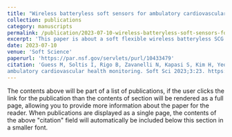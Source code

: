 ```yaml
---
title: "Wireless batteryless soft sensors for ambulatory cardiovascular health monitoring"
collection: publications
category: manuscripts
permalink: /publication/2023-07-10-wireless-batteryless-soft-sensors-for-ambulatory-cardiovascular-health-monitoring
excerpt: 'This paper is about a soft flexible wireless batteryless SCG sensor I helped fabricate and develop.'
date: 2023-07-10
venue: 'Soft Science'
paperurl: 'https://par.nsf.gov/servlets/purl/10433479'
citation: 'Guess M, Soltis I, Rigo B, Zavanelli N, Kapasi S, Kim H, Yeo WH. Wireless batteryless soft sensors for
ambulatory cardiovascular health monitoring. Soft Sci 2023;3:23. https://dx.doi.org/10.20517/ss.2023.17'
---
```


The contents above will be part of a list of publications, if the user clicks the link for the publication than the contents of section will be rendered as a full page, allowing you to provide more information about the paper for the reader. When publications are displayed as a single page, the contents of the above "citation" field will automatically be included below this section in a smaller font.
